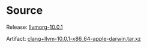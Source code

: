 # Source

Release: [llvmorg-10.0.1]

Artifact: [clang+llvm-10.0.1-x86_64-apple-darwin.tar.xz]

[llvmorg-10.0.1]:
  https://github.com/llvm/llvm-project/releases/tag/llvmorg-10.0.1
[clang+llvm-10.0.1-x86_64-apple-darwin.tar.xz]:
  https://github.com/llvm/llvm-project/releases/download/llvmorg-10.0.1/clang+llvm-10.0.1-x86_64-apple-darwin.tar.xz
